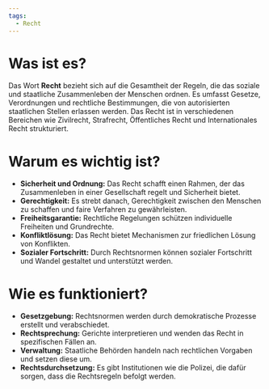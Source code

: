 ```yaml
---
tags:
  - Recht
---
```

# Was ist es?

Das Wort **Recht** bezieht sich auf die Gesamtheit der Regeln, die das soziale und staatliche Zusammenleben der Menschen ordnen. Es umfasst Gesetze, Verordnungen und rechtliche Bestimmungen, die von autorisierten staatlichen Stellen erlassen werden. Das Recht ist in verschiedenen Bereichen wie Zivilrecht, Strafrecht, Öffentliches Recht und Internationales Recht strukturiert.

# Warum es wichtig ist?

- **Sicherheit und Ordnung:** Das Recht schafft einen Rahmen, der das Zusammenleben in einer Gesellschaft regelt und Sicherheit bietet.
- **Gerechtigkeit:** Es strebt danach, Gerechtigkeit zwischen den Menschen zu schaffen und faire Verfahren zu gewährleisten.
- **Freiheitsgarantie:** Rechtliche Regelungen schützen individuelle Freiheiten und Grundrechte.
- **Konfliktlösung:** Das Recht bietet Mechanismen zur friedlichen Lösung von Konflikten.
- **Sozialer Fortschritt:** Durch Rechtsnormen können sozialer Fortschritt und Wandel gestaltet und unterstützt werden.

# Wie es funktioniert?

- **Gesetzgebung:** Rechtsnormen werden durch demokratische Prozesse erstellt und verabschiedet.
- **Rechtsprechung:** Gerichte interpretieren und wenden das Recht in spezifischen Fällen an.
- **Verwaltung:** Staatliche Behörden handeln nach rechtlichen Vorgaben und setzen diese um.
- **Rechtsdurchsetzung:** Es gibt Institutionen wie die Polizei, die dafür sorgen, dass die Rechtsregeln befolgt werden.